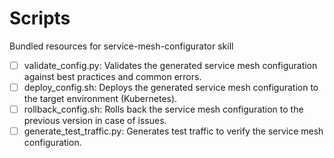 # Scripts

Bundled resources for service-mesh-configurator skill

- [ ] validate_config.py: Validates the generated service mesh configuration against best practices and common errors.
- [ ] deploy_config.sh: Deploys the generated service mesh configuration to the target environment (Kubernetes).
- [ ] rollback_config.sh: Rolls back the service mesh configuration to the previous version in case of issues.
- [ ] generate_test_traffic.py: Generates test traffic to verify the service mesh configuration.
